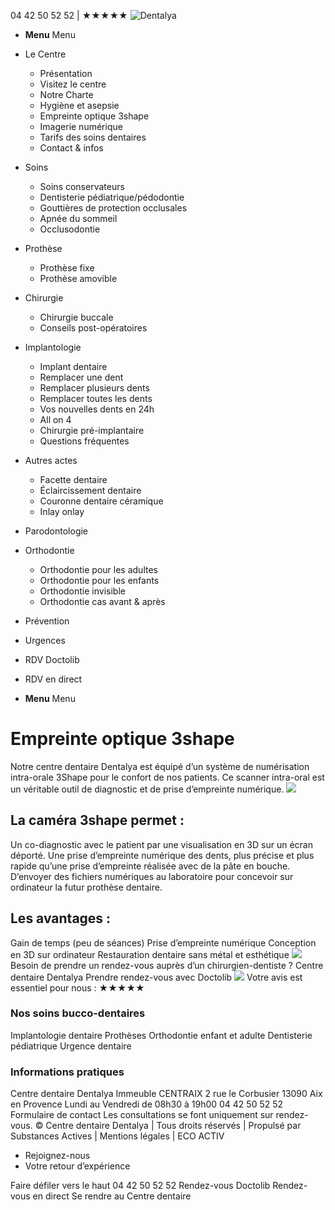 04 42 50 52 52 | ★★★★★
![Dentalya](https://www.dentalya.fr/wp-content/uploads/Logo-Centre-dentaire-Dentalya-Dentiste.png)
  * **Menu** Menu


  * Le Centre
    * Présentation
    * Visitez le centre
    * Notre Charte
    * Hygiène et asepsie
    * Empreinte optique 3shape
    * Imagerie numérique
    * Tarifs des soins dentaires
    * Contact & infos
  * Soins
    * Soins conservateurs
    * Dentisterie pédiatrique/pédodontie
    * Gouttières de protection occlusales
    * Apnée du sommeil
    * Occlusodontie
  * Prothèse
    * Prothèse fixe
    * Prothèse amovible
  * Chirurgie
    * Chirurgie buccale
    * Conseils post-opératoires
  * Implantologie
    * Implant dentaire
    * Remplacer une dent
    * Remplacer plusieurs dents
    * Remplacer toutes les dents
    * Vos nouvelles dents en 24h
    * All on 4
    * Chirurgie pré-implantaire
    * Questions fréquentes
  * Autres actes
    * Facette dentaire
    * Éclaircissement dentaire
    * Couronne dentaire céramique
    * Inlay onlay
  * Parodontologie
  * Orthodontie
    * Orthodontie pour les adultes
    * Orthodontie pour les enfants
    * Orthodontie invisible
    * Orthodontie cas avant & après
  * Prévention
  * Urgences
  * RDV Doctolib
  * RDV en direct
  * **Menu** Menu


# Empreinte optique 3shape
Notre centre dentaire Dentalya est équipé d’un système de numérisation intra-orale 3Shape pour le confort de nos patients. Ce scanner intra-oral est un véritable outil de diagnostic et de prise d’empreinte numérique.
![](https://www.dentalya.fr/wp-content/uploads/Fleche-Dentiste3.png)
## La caméra 3shape permet :
Un co-diagnostic avec le patient par une visualisation en 3D sur un écran déporté.
Une prise d’empreinte numérique des dents, plus précise et plus rapide qu’une prise d’empreinte réalisée avec de la pâte en bouche.
D’envoyer des fichiers numériques au laboratoire pour concevoir sur ordinateur la futur prothèse dentaire.
## Les avantages :
Gain de temps (peu de séances)
Prise d’empreinte numérique
Conception en 3D sur ordinateur
Restauration dentaire sans métal et esthétique
![](https://www.dentalya.fr/wp-content/uploads/Camera3Shape-Centre-Dentalya.jpg)
Besoin de prendre un rendez-vous auprès d’un chirurgien-dentiste ? Centre dentaire Dentalya
Prendre rendez-vous avec Doctolib
![](https://www.dentalya.fr/wp-content/uploads/Logo-Centre-Dentalya-Dentiste-White3.png)
Votre avis est essentiel pour nous :
★★★★★
### Nos soins bucco-dentaires
Implantologie dentaire
Prothèses
Orthodontie enfant et adulte
Dentisterie pédiatrique
Urgence dentaire
### Informations pratiques
Centre dentaire Dentalya Immeuble CENTRAIX 2 rue le Corbusier 13090 Aix en Provence
Lundi au Vendredi de 08h30 à 19h00
04 42 50 52 52
Formulaire de contact
Les consultations se font uniquement sur rendez-vous.
© Centre dentaire Dentalya | Tous droits réservés | Propulsé par Substances Actives | Mentions légales | ECO ACTIV
  * Rejoignez-nous
  * Votre retour d’expérience


Faire défiler vers le haut
04 42 50 52 52
Rendez-vous Doctolib
Rendez-vous en direct
Se rendre au Centre dentaire
